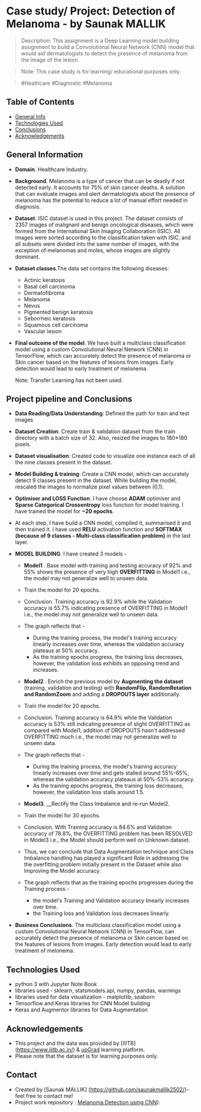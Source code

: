 # Case study/ Project: Detection of Melanoma - by Saunak MALLIK
> Description: This assignment is a Deep Learning model building assignment to build a Convolutional Neural Network (CNN) model that would aid dermatologists to detect the presence of melanoma from the image of the lesion.

> Note: This case study is for learning/ educational purposes only.

>  #Heathcare #Diagnostic #Melanoma
## Table of Contents
* [General Info](#general-information)
* [Technologies Used](#technologies-used)
* [Conclusions](#conclusions)
* [Acknowledgements](#acknowledgements)

## General Information
- __Domain__. Healthcare Industry.

- __Background__. Melanoma is a type of cancer that can be deadly if not detected early. It accounts for 75% of skin cancer deaths. A solution that can evaluate images and alert dermatologists about the presence of melanoma has the potential to reduce a lot of manual effort needed in diagnosis.

- __Dataset__. ISIC dataset is used in this project. The dataset consists of 2357 images of malignant and benign oncological diseases, which were formed from the International Skin Imaging Collaboration (ISIC). All images were sorted according to the classification taken with ISIC, and all subsets were divided into the same number of images, with the exception of melanomas and moles, whose images are slightly dominant.


- __Dataset classes__.The data set contains the following diseases:
    - Actinic keratosis
    - Basal cell carcinoma
    - Dermatofibroma
    - Melanoma
    - Nevus
    - Pigmented benign keratosis
    - Seborrheic keratosis
    - Squamous cell carcinoma
    - Vascular lesion

- __Final outcome of the model__. We have built a multiclass classification model using a custom Convolutional Neural Network (CNN) in TensorFlow, which can accurately detect the presence of melanoma or Skin cancer based on the features of lesions from images. Early detection would lead to early treatment of melonema.

    Note: Transfer Learning has not been used.

## Project pipeline and Conclusions
- __Data Reading/Data Understanding__: Defined the path for train and test images 
- __Dataset Creation__. Create train & validation dataset from the train directory with a batch size of 32. Also, resized the images to 180*180 pixels.
- __Dataset visualisation__: Created code to visualize one instance each of all the nine classes present in the dataset.
- __Model Building & training__: Create a CNN model, which can accurately detect 9 classes present in the dataset. While building the model, rescaled the images to normalize pixel values between (0,1).
- __Optimiser and LOSS Function__. I have choose __ADAM__ optimiser and __Sparse Categorical Crossentropy__ loss function for model training. I have trained the model for __~20 epochs__.
- At each step, I have build a CNN model, compiled it, summarised it and then trained it. I have used __RELU__ activation function and __SOFTMAX (because of 9 classes - Multi-class classification problem)__ in the last layer.
- __MODEL BUILDING__. I have created 3 models -

    - __Model1__ . Base model with training and testing accuracy of 92% and 55% shows the presence of very high __OVERFITTING__ in Model1  i.e., the model may not generalize well to unseen data.
    - Train the model for 20 epochs.
    - Conclusion. Training accuracy is 92.9% while the Validation accuracy is 55.7% indicating presence of OVERFITTING in Model1 i.e., the model may not generalize well to unseen data.
    - The graph reflects that -
        - During the training process, the model's training accuracy linearly increases over time, whereas the validation accuracy plateaus at 50% accuracy.
        - As the training epochs progress, the training loss decreases, however, the validation loss exhibits an opposing trend and increases.


    - __Model2__ . Enrich the previous model by __Augmenting the dataset__ (training, validation and testing) with __RandomFlip, RandomRotation and RandomZoom__ and adding a __DROPOUTS layer__ additionally.
    - Train the model for 20 epochs.
    
    - Conclusion. Training accuracy is 64.9% while the Validation accuracy is 53% still indicating presence of slight OVERFITTING as compared with Model1; addition of DROPOUTS hasn't addressed OVERFITTING much i.e., the model may not generalize well to unseen data.
    - The graph reflects that -
        - During the training process, the model's training accuracy linearly increases over time and gets stalled around 55%-65%, whereas the validation accuracy plateaus at 50%-53% accuracy.
        - As the training epochs progress, the training loss decreases, however, the validation loss stalls around 1.5.
    
    - __Model3__. __Rectify the Class Imbalance and re-run Model2. 
    - Train the model for 30 epochs.
    - Conclusion. With Training accuracy is 84.6% and Validation accuracy of 78.8%, the OVERFITTING problem has been RESOLVED in Model3 i.e., the Model should perform well on Unknown dataset.
    - Thus, we can conclude that Data Augmentation technique and Class Imbalance handling has played a significant Role in addressing the the overfitting problem initially present in the Dataset while also Improving the Model accuracy.
    - The graph reflects that as the training epochs progresses during the Training process -
        - the model's Training and Validation accuracy linearly increases over time.
        - the Training loss and Validation loss decreases linearly.

- __Business Conclusions__. The multiclass classification model using a custom Convolutional Neural Network (CNN) in TensorFlow, can accurately detect the presence of melanoma or Skin cancer based on the features of lesions from images. Early detection would lead to early treatment of melonema.

## Technologies Used
- python 3 with Jupyter Note Book
- libraries used - sklearn, statsmodels.api, numpy, pandas, warnings
- libraries used for data visualization - matplotlib, seaborn
- Tensorflow and Keras libraries for CNN Model building
- Keras and Augmentor libraries for Data Augmentation


## Acknowledgements

- This project and the data was provided by [IIITB] (https://www.iiitb.ac.in/) & [upGrad](https://www.upgrad.com/) learning platform.
- Please note that the dataset is for learning purposes only.


## Contact
- Created by [Saunak MALLIK]
(https://github.com/saunakmallik2502/)- feel free to contact me!
- Project work repository : [Melanoma Detection using CNN](https://github.com/saunakmallik2502/Deep_Learning)).
